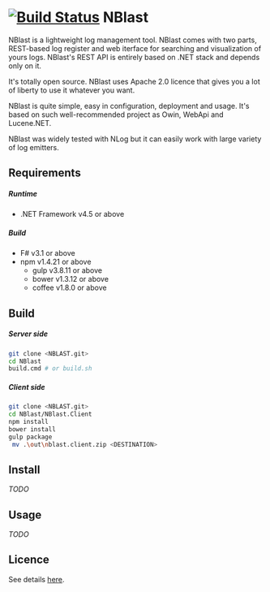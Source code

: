 [![Build Status](https://travis-ci.org/vba/NBlast.svg?branch=master)](https://travis-ci.org/vba/NBlast)
NBlast
======

NBlast is a lightweight log management tool. NBlast comes with two parts, REST-based log register and web iterface for searching and visualization of yours logs. NBlast's REST API is entirely based on .NET stack and depends only on it. 

It's totally open source. NBlast uses Apache 2.0 licence that gives you a lot of liberty to use it whatever you want.

NBlast is quite simple, easy in configuration, deployment and usage. It's based on such well-recommended project as Owin, WebApi and Lucene.NET.

NBlast was widely tested with NLog but it can easily work with large variety of log emitters.

Requirements
-------
##### Runtime
* .NET Framework v4.5 or above

##### Build
* F# v3.1 or above
* npm v1.4.21 or above
  * gulp v3.8.11 or above
  * bower v1.3.12 or above
  * coffee v1.8.0 or above

Build
-------
##### Server side
```bash
git clone <NBLAST.git>
cd NBlast
build.cmd # or build.sh
```

##### Client side
```bash
git clone <NBLAST.git>
cd NBlast/NBlast.Client
npm install
bower install
gulp package
 mv .\out\nblast.client.zip <DESTINATION>
```

Install
--------
*TODO*

Usage
--------

*TODO*

Licence
------
See details [here](https://raw.githubusercontent.com/vba/NBlast/master/LICENSE).
